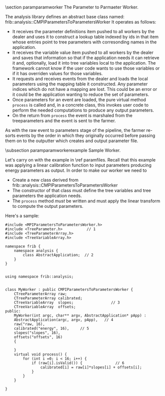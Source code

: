 \section paramparamworker The Parameter to Parmaeter Worker.

The analysis library defines an abstract base class named:
frib::analysis::CMPIParametersToParametersWorker  It operates as follows:

*    It receives the parameter definitions item pushed to all workers by the dealer
and uses it to construct a lookup table indexed by ids in that item whose entries
point to tree parameters with corresonding names in the application.
*    It receives the variable value item pushed to all workers by the dealer and
saves that information so that if the application needs it can retrieve it and, optionally,
load it into tree variables local to the application.  The framework cannot know
if the user code wants to use those variables or if it has overriden values for
those variables.
*    It requests and receives events from the dealer and loads the local parameters
using the mapping table it constructed.   Any parameter indices which do not have
a mapping are lost.   This could be an error or it could be the application wanting
to reduce the set of parameters.
*    Once parameters for an event are loaded, the pure virtual method
`process` is called and, in a concrete class, this invokes user code to perform
the needed computations to produce any output parameters.
*    On the return from `process` the event is marshaled from the treeparameters
and the event is sent to the farmer.

As with the raw event to parameters stage of the pipeline, the farmer re-sorts
events by the order in which they originally occurred before passing them on to
the outputter which creates and output parameter file.

\subsection paramparamworkerexample Sample Worker.

Let's carry on with the example in \ref paramfiles.  Recall that this example
was applying a linear calibration function to input parameters producing energy
parameters as output.   In order to make our worker we need to

*    Create a new class derived from frib::analysis::CMPIParametersToParametersWorker
*    The constructor of that class must define the tree variables and tree parameters
the application needs.
*    The `process` method *must* be written and must apply the linear transform
to compute the output parameters.

Here's a sample:

```
#include <MPIParametersToParametersWorker.h>
#include <TreeParameter.h>           // 1
#include <TreeParameterArray.h>
#include <TreeVariableArray.h>

namespace frib {
    namespace analysis {
        class AbstractApplication;  // 2
    }
}


using namespace frib::analysis;


class MyWorker : public CMPIParametersToParametersWorker {
    CTreeParameterArray raw;
    CTreeParameterArray calibrated;
    CTreeVariableArray  slopes;                 // 3
    CTreeVariableArray  offsets;
public:
    MyWorker(int argc, char** argv, AbstractApplication* pApp) :
    AbstractApplication(argc, argv, pApp),   // 4
    raw("raw, 16),
    calibrated("energy", 16),     // 5      
    slopes("slopes", 16),
    offsets("offsets", 16)
    {
        
    }
    virtual void process() {
        for (int i =0; i < 16; i++) {
            if (raw[i].isValid()) {               // 6
                calibrated[i] = raw[i]*slopes[i] + offsets[i];
            }
        }
    }
    
}

```

